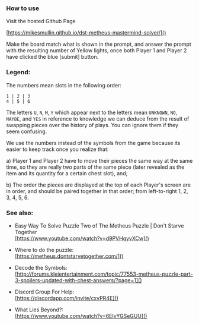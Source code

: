 ### How to use

Visit the hosted Github Page 

[https://mikesmullin.github.io/dst-metheus-mastermind-solver/]()

Make the board match what is shown in the prompt, 
and answer the prompt with the resulting number of Yellow lights, once both Player 1 and Player 2 have clicked the blue [submit] button.

### Legend:

The numbers mean slots in the following order:
```
1 | 2 | 3
4 | 5 | 6
```

The letters `U`, `N`, `M`, `Y` which appear next to the letters mean `UNKNOWN`, `NO`, `MAYBE`, and `YES` in reference to knowledge we can deduce from the result of swapping pieces over the history of plays. You can ignore them if they seem confusing.

We use the numbers instead of the symbols from the game because its easier to keep track once you realize that:

a) Player 1 and Player 2 have to move their pieces the same way at the same time, so they are really two parts of the same piece (later revealed as the item and its quantity for a certain chest slot), and;

b) The order the pieces are displayed at the top of each Player's screen are in order, and should be paired together in that order; from left-to-right 1, 2, 3, 4, 5, 6.


### See also:

- Easy Way To Solve Puzzle Two of The Metheus Puzzle | Don't Starve Together  
  [https://www.youtube.com/watch?v=d9PVHqyvXCw]()

- Where to do the puzzle:  
  [https://metheus.dontstarvetogether.com/]()
- Decode the Symbols:  
  [http://forums.kleientertainment.com/topic/77553-metheus-puzzle-part-3-spoilers-updated-with-chest-answers/?page=1]()
- Discord Group For Help:  
  [https://discordapp.com/invite/cxvPR4E]()
- What Lies Beyond?:  
  [https://www.youtube.com/watch?v=6EIvYGSeGUU]()